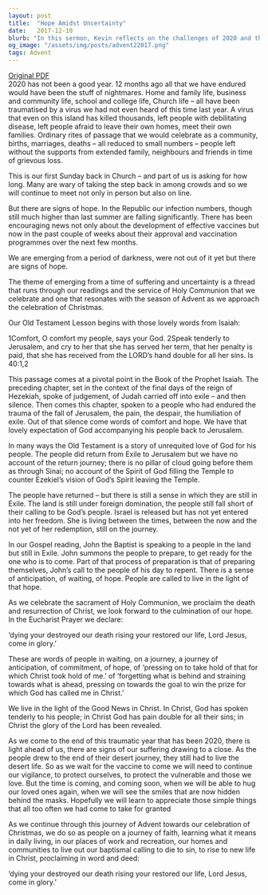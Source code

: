 ```yaml
---
layout: post
title:  "Hope Amidst Uncertainty"
date:   2017-12-10
blurb: "In this sermon, Kevin reflects on the challenges of 2020 and the enduring hope found in faith. Drawing parallels between the hardships endured during the pandemic and the biblical exile of the Israelites, he emphasizes the importance of hope and faith during times of uncertainty. He encourages the congregation to remain vigilant and hopeful, looking forward to a time when normalcy will return."
og_image: "/assets/img/posts/advent22017.png"
tags: Advent
---
```

[Original PDF](/assets/pdf/advent22017.pdf)    
2020 has not been a good year. 12 months ago all that we have endured would have been the stuff of nightmares. Home and family life, business and community life, school and college life, Church life – all have been traumatised by a virus we had not even heard of this time last year. A virus that even on this island has killed thousands, left people with debilitating disease, left people afraid to leave their own homes, meet their own families. Ordinary rites of passage that we would celebrate as a community, births, marriages, deaths – all reduced to small numbers – people left without the supports from extended family, neighbours and friends in time of grievous loss.

This is our first Sunday back in Church – and part of us is asking for how long. Many are wary of taking the step back in among crowds and so we will continue to meet not only in person but also on line.

But there are signs of hope. In the Republic our infection numbers, though still much higher than last summer are falling significantly. There has been encouraging news not only about the development of effective vaccines but now in the past couple of weeks about their approval and vaccination programmes over the next few months.

We are emerging from a period of darkness, were not out of it yet but there are signs of hope.

The theme of emerging from a time of suffering and uncertainty is a thread that runs through our readings and the service of Holy Communion that we celebrate and one that resonates with the season of Advent as we approach the celebration of Christmas.

Our Old Testament Lesson begins with those lovely words from Isaiah:

1Comfort, O comfort my people, says your God.
2Speak tenderly to Jerusalem, and cry to her that she has served her term, that her penalty is paid, that she has received from the LORD’s hand double for all her sins. Is 40:1,2

This passage comes at a pivotal point in the Book of the Prophet Isaiah. The preceding chapter, set in the context of the final days of the reign of Hezekiah, spoke of judgement, of Judah carried off into exile – and then silence. Then comes this chapter, spoken to a people who had endured the trauma of the fall of Jerusalem, the pain, the despair, the humiliation of exile. Out of that silence come words of comfort and hope. We have that lovely expectation of God accompanying his people back to Jerusalem.

In many ways the Old Testament is a story of unrequited love of God for his people. The people did return from Exile to Jerusalem but we have no account of the return journey; there is no pillar of cloud going before them as through Sinai; no account of the Spirit of God filling the Temple to counter Ezekiel’s vision of God’s Spirit leaving the Temple.

The people have returned – but there is still a sense in which they are still in Exile. The land is still under foreign domination, the people still fall short of their calling to be God’s people. Israel is released but has not yet entered into her freedom. She is living between the times, between the now and the not yet of her redemption, still on the journey.

In our Gospel reading, John the Baptist is speaking to a people in the land but still in Exile. John summons the people to prepare, to get ready for the one who is to come. Part of that process of preparation is that of preparing themselves, John’s call to the people of his day to repent. There is a sense of anticipation, of waiting, of hope. People are called to live in the light of that hope.

As we celebrate the sacrament of Holy Communion, we proclaim the death and resurrection of Christ, we look forward to the culmination of our hope. In the Eucharist Prayer we declare:

‘dying your destroyed our death rising your restored our life, Lord Jesus, come in glory.’

These are words of people in waiting, on a journey, a journey of anticipation, of commitment, of hope, of ‘pressing on to take hold of that for which Christ took hold of me.’ of ‘forgetting what is behind and straining towards what is ahead, pressing on towards the goal to win the prize for which God has called me in Christ.’

We live in the light of the Good News in Christ. In Christ, God has spoken tenderly to his people; in Christ God has pain double for all their sins; in Christ the glory of the Lord has been revealed.

As we come to the end of this traumatic year that has been 2020, there is light ahead of us, there are signs of our suffering drawing to a close. As the people drew to the end of their desert journey, they still had to live the desert life. So as we wait for the vaccine to come we will need to continue our vigilance, to protect ourselves, to protect the vulnerable and those we love. But the time is coming, and coming soon, when we will be able to hug our loved ones again, when we will see the smiles that are now hidden behind the masks. Hopefully we will learn to appreciate those simple things that all too often we had come to take for granted

As we continue through this journey of Advent towards our celebration of Christmas, we do so as people on a journey of faith, learning what it means in daily living, in our places of work and recreation, our homes and communities to live out our baptismal calling to die to sin, to rise to new life in Christ, proclaiming in word and deed:

‘dying your destroyed our death rising your restored our life, Lord Jesus, come in glory.’
